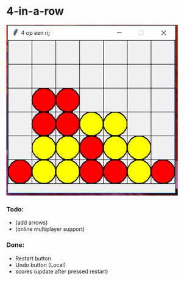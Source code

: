 # 4-in-a-row
![Screenshot](VOR.png)
### Todo:
  * (add arrows)
  * (online multiplayer support)

### Done:
  * Restart button
  * Undo button (Local)
  * scores (update after pressed restart)
